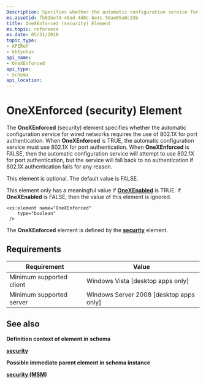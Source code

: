 ```yaml
---
Description: Specifies whether the automatic configuration service for wired networks requires the use of 802.1X for port authentication.
ms.assetid: fb01be74-46ad-4d8c-be4c-50ae05a0c33b
title: OneXEnforced (security) Element
ms.topic: reference
ms.date: 05/31/2018
topic_type: 
- APIRef
- kbSyntax
api_name: 
- OneXEnforced
api_type: 
- Schema
api_location: 
---
```


# OneXEnforced (security) Element

The **OneXEnforced** (security) element specifies whether the automatic configuration service for wired networks requires the use of 802.1X for port authentication. When **OneXEnforced** is TRUE, the automatic configuration service must use 802.1X for port authentication. When **OneXEnforced** is FALSE, then the automatic configuration service will attempt to use 802.1X for port authentication, but the service will fall back to no authentication if 802.1X authentication fails for any reason.

This element is optional. The default value is FALSE.

This element only has a meaningful value if [**OneXEnabled**](lan-profileschema-onexenabled-security-element.md) is TRUE. If **OneXEnabled** is FALSE, then the value of this element is ignored.

``` syntax
<xs:element name="OneXEnforced"
    type="boolean"
 />
```

The **OneXEnforced** element is defined by the [**security**](lan-profileschema-security-msm-element.md) element.

## Requirements



| Requirement | Value |
|-------------------------------------|------------------------------------------------------|
| Minimum supported client<br/> | Windows Vista \[desktop apps only\]<br/>       |
| Minimum supported server<br/> | Windows Server 2008 \[desktop apps only\]<br/> |



## See also

<dl> <dt>

**Definition context of element in schema**
</dt> <dt>

[**security**](lan-profileschema-security-msm-element.md)
</dt> <dt>

**Possible immediate parent element in schema instance**
</dt> <dt>

[**security (MSM)**](lan-profileschema-security-msm-element.md)
</dt> </dl>

 

 




